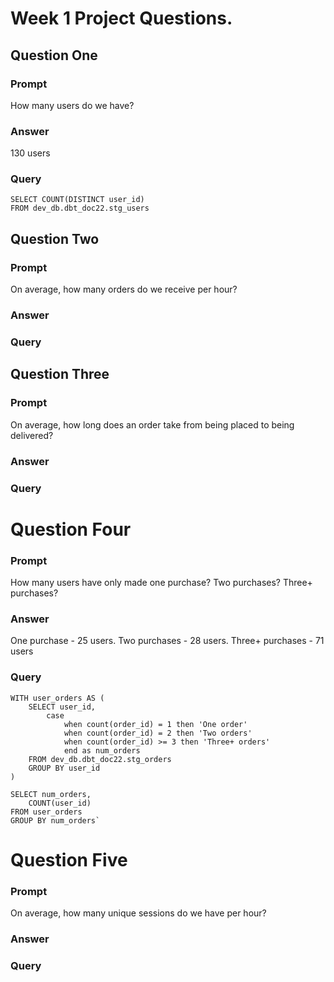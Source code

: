# Week 1 Project Questions. 

## Question One
### Prompt
How many users do we have?
### Answer
130 users
### Query
```
SELECT COUNT(DISTINCT user_id) 
FROM dev_db.dbt_doc22.stg_users
```

## Question Two
### Prompt
On average, how many orders do we receive per hour?
### Answer
### Query

## Question Three
### Prompt
On average, how long does an order take from being placed to being delivered?
### Answer
### Query

# Question Four
### Prompt
How many users have only made one purchase? Two purchases? Three+ purchases?
### Answer
One purchase - 25 users. 
Two purchases - 28 users. 
Three+ purchases - 71 users
### Query
```
WITH user_orders AS (
    SELECT user_id,
        case
            when count(order_id) = 1 then 'One order'
            when count(order_id) = 2 then 'Two orders'
            when count(order_id) >= 3 then 'Three+ orders'
            end as num_orders
    FROM dev_db.dbt_doc22.stg_orders
    GROUP BY user_id
)

SELECT num_orders,
    COUNT(user_id)
FROM user_orders
GROUP BY num_orders`
```

# Question Five
### Prompt
On average, how many unique sessions do we have per hour?
### Answer
### Query
